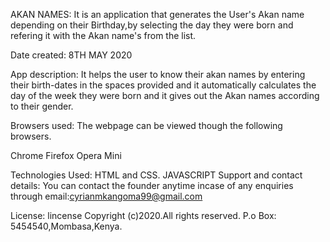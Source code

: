 AKAN NAMES:
It is an application that generates the User's Akan name depending on their Birthday,by selecting the day they were born and refering it with the Akan name's from the list.

Date created:
8TH MAY 2020

App description:
It helps the user to know their akan names by entering their birth-dates in the spaces provided and it automatically calculates the day of the week they were born and it gives out the Akan names according to their gender.

Browsers used:
The webpage can be viewed though the following browsers.

Chrome
Firefox
Opera Mini

Technologies Used:
HTML and CSS.
JAVASCRIPT
Support and contact details:
You can contact the founder anytime incase of any enquiries through email:cyrianmkangoma99@gmail.com

License:
lincense Copyright (c)2020.All rights reserved. P.o Box: 5454540,Mombasa,Kenya.